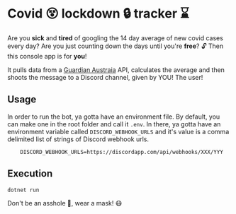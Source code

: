 # Covid :dizzy_face: lockdown :lock: tracker :hourglass:

Are you **sick** and **tired** of googling the 14 day average of new covid cases every day? 
Are you just counting down the days until you're **free**? :unlock:
Then this console app is for **you**!

It pulls data from a [Guardian Austraia](https://services1.arcgis.com/vHnIGBHHqDR6y0CR/arcgis/rest/services/COVID19_Time_Series/FeatureServer/0/query?where=1%3D1&outFields=*&outSR=4326&f=json) API, calculates the average and then shoots the message to a Discord channel, given by YOU! The user!

## Usage
In order to run the bot, ya gotta have an environment file. By default, you can make one in the root folder and call it `.env`.
In there, ya gotta have an environment variable called `DISCORD_WEBHOOK_URLS` and it's value is a comma delimited list of strings of Discord webhook urls.
```
    DISCORD_WEBHOOK_URLS=https://discordapp.com/api/webhooks/XXX/YYY
```

## Execution
`dotnet run`

Don't be an asshole :imp:, wear a mask! :mask: